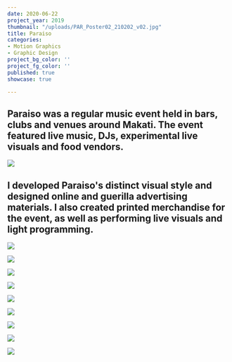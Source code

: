 ```yaml
---
date: 2020-06-22
project_year: 2019
thumbnail: "/uploads/PAR_Poster02_210202_v02.jpg"
title: Paraiso
categories:
- Motion Graphics
- Graphic Design
project_bg_color: ''
project_fg_color: ''
published: true
showcase: true

---
```

## **Paraiso** was a regular music event held in bars, clubs and venues around Makati. The event featured live music, DJs, experimental live visuals and food vendors.

![](/uploads/par_posterheld_210108_v01.jpg)

## I developed Paraiso's distinct visual style and designed online and guerilla advertising materials. I also created printed merchandise for the event, as well as performing live visuals and light programming.

![](/uploads/par_folio_00011.jpg)

![](/uploads/par_folio_00012.jpg)

<gallery class="col-med-3">

![](/uploads/par_folio_00006.jpg)

![](/uploads/par_folio_00008.jpg)

![](/uploads/par_folio_00014.jpg)

![](/uploads/par_folio_00013.jpg)

![](/uploads/par_folio_00007.jpg)

![](/uploads/par_folio_00003.jpg)

</gallery>

<gallery>

![](/uploads/par_folio_00004.jpg)

</gallery>
